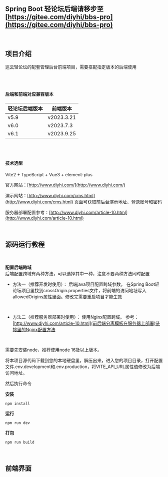 ##  Spring Boot 轻论坛后端请移步至 [https://gitee.com/diyhi/bbs-pro](https://gitee.com/diyhi/bbs-pro)

<br>

## 项目介绍
巡云轻论坛的配套管理后台前端项目，需要搭配指定版本的后端使用

<br><br>

#### 后端和前端对应兼容版本

|  轻论坛后端版本   | 前端版本  |
|  ----  | ----  |
| v5.9  | v2023.3.21|
| v6.0  | v2023.7.3|
| v6.1  | v2023.9.25|

<br><br>

#### 技术选型
Vite2 + TypeScript + Vue3 + element-plus

官方网站：[http://www.diyhi.com/](http://www.diyhi.com/)

演示网站：[http://www.diyhi.com/cms.html](http://www.diyhi.com/cms.html) 页面可获取前后台演示地址、登录账号和密码


服务器部署配置参考：[http://www.diyhi.com/article-10.html](http://www.diyhi.com/article-10.html)

<br>



## 源码运行教程
<br>

**配置后端跨域** 
<br>
后端配置跨域有两种方法，可以选择其中一种，注意不要两种方法同时配置

- 方法一（推荐开发时使用）：
后端java项目配置跨域参数。
在Spring Boot轻论坛项目里找到crossOrigin.properties文件，将前端的访问地址写入allowedOrigins属性里面。修改完需要重启项目才能生效

<br>

- 方法二（推荐服务器部署时使用）：
使用Nginx配置跨域。
参考：[http://www.diyhi.com/article-10.html](前后端分离模板在服务器上部署)链接里的Nginx配置方法
<br>



需要先安装node，推荐使用node 16及以上版本。

将本项目源代码下载到您的本地硬盘里，解压出来，进入您的项目目录，打开配置文件.env.development和.env.production，将VITE_API_URL属性值修改为后端访问地址。

然后执行命令

 **安装** 
```
npm install
```

 **运行** 
```
npm run dev
```

 **打包** 
```
npm run build
```



<br>


## 前端界面

